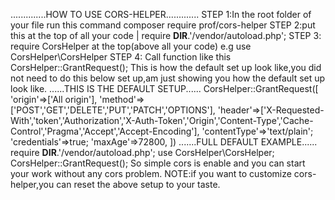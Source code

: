 ..............HOW TO USE CORS-HELPER.............
STEP 1:In the root folder of your file run this command composer require prof/cors-helper
STEP 2:put this at the top of all your code | require **DIR**.'/vendor/autoload.php';
STEP 3: require CorsHelper at the top(above all your code) e.g use CorsHelper\CorsHelper
STEP 4: Call function like this CorsHelper::GrantRequest();
This is how the default set up look like,you did not need to do this below set up,am just showing you how the default set up look like.
......THIS IS THE DEFAULT SETUP......
CorsHelper::GrantRequest([
'origin'=>['All origin'],
'method'=>['POST','GET','DELETE','PUT','PATCH','OPTIONS'],
'header'=>['X-Requested-With','token','Authorization','X-Auth-Token','Origin','Content-Type','Cache-Control','Pragma','Accept','Accept-Encoding'],
'contentType'=>'text/plain';
'credentials'=>true;
'maxAge'=>72800,
])
.......FULL DEFAULT EXAMPLE......
require **DIR**.'/vendor/autoload.php';
use CorsHelper\CorsHelper;
CorsHelper::GrantRequest();
So simple cors is enable and you can start your work without any cors problem.
NOTE:if you want to customize cors-helper,you can reset the above setup to your taste.
